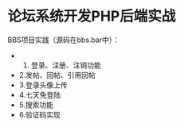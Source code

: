 # 论坛系统开发PHP后端实战

BBS项目实践（源码在bbs.bar中）：

*  1. 登录、注册、注销功能
*  2.发帖、回帖、引用回帖
*  3.登录头像上传
*  4.七天免登陆
*  5.搜索功能
*  6.验证码实现